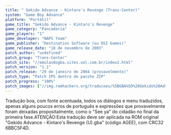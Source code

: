 ```yaml
---
title: " Gekido Advance - Kintaro's Revenge (Trans-Center)"
system: "Game Boy Advance"
platform: "Portátil"
game_title: "Gekido Advance - Kintaro's Revenge"
game_category: "Pancadaria"
game_players: "1"
game_developer: "NAPS Team"
game_publisher: "Destination Software (ou DSI Games)"
game_release_date: "18 de novembro de 2003"
patch_author: "undefined"
patch_group: "Trans-Center"
patch_site: "//emulandogba.sites.uol.com.br/index2.html"
patch_version: "1.1"
patch_release: "29 de janeiro de 2004 (provavelmente)"
patch_type: "Patch IPS dentro de pacote ZIP"
patch_progress: "100%"
patch_images: ["//img.romhackers.org/traducoes/%5BGBA%5D%20Gekido%20Advance%20-%20Kintaro's%20Revenge%20-%20Trans-Center%20-%201.png","//img.romhackers.org/traducoes/%5BGBA%5D%20Gekido%20Advance%20-%20Kintaro's%20Revenge%20-%20Trans-Center%20-%202.png","//img.romhackers.org/traducoes/%5BGBA%5D%20Gekido%20Advance%20-%20Kintaro's%20Revenge%20-%20Trans-Center%20-%203.png"]
---
```

Tradução boa, com fonte acentuada, todos os diálogos e menu traduzidos, apenas alguns poucos erros de português e expressões que provavelmente foram deixadas propositalmente, como o "See ya" do cidadão no final da primeira fase.ATENÇÃO:Esta tradução deve ser aplicada na ROM original "Gekido Advance - Kintaro's Revenge (U).gba" (código AGEE), com CRC32 6BBC5F4D.